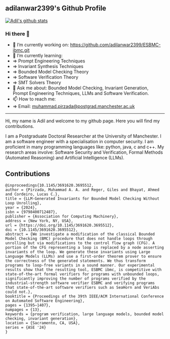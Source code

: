 ## adilanwar2399's Github Profile

[![Adil's github stats](https://github-readme-stats.vercel.app/api?username=adilanwar2399)](https://github.com/anuraghazra/github-readme-stats)

### Hi there 👋

- 🔭 I’m currently working on: https://github.com/adilanwar2399/ESBMC-ibmc.git
- 🌱 I’m currently learning:
- ⇒ Prompt Engineering Techniques
- ⇒ Invariant Synthesis Techniques
- ⇒ Bounded Model Checking Theory
- ⇒ Software Verification Theory
- ⇒ SMT Solvers Theory
- 💬 Ask me about: Bounded Model Checking, Invariant Generation, Prompt Engineering Techniques, LLMs and Software Verification.
- 📫 How to reach me:
- ⇒ Email: muhammad.pirzada@postgrad.manchester.ac.uk

---------------------------------------------------------------------------------------------------------------------------------------------------

Hi, my name is Adil and welcome to my github page. Here you will find my contributions. 

I am a Postgraduate Doctoral Researcher at the University of Manchester. I am a software engineer with a specialisation in computer security. I am proficient in many programming languages like: python, java, c and c++. My research areas involve: Software Security and Verification, Formal Methods (Automated Reasoning) and Artificial Intelligence (LLMs).

## Contributions
```
@inproceedings{10.1145/3691620.3695512,
author = {Pirzada, Muhammad A. A. and Reger, Giles and Bhayat, Ahmed and Cordeiro, Lucas C.},
title = {LLM-Generated Invariants for Bounded Model Checking Without Loop Unrolling},
year = {2024},
isbn = {9798400712487},
publisher = {Association for Computing Machinery},
address = {New York, NY, USA},
url = {https://doi.org/10.1145/3691620.3695512},
doi = {10.1145/3691620.3695512},
abstract = {We investigate a modification of the classical Bounded Model Checking (BMC) procedure that does not handle loops through unrolling but via modifications to the control flow graph (CFG). A portion of the CFG representing a loop is replaced by a node asserting invariants of the loop. We generate these invariants using Large Language Models (LLMs) and use a first-order theorem prover to ensure the correctness of the generated statements. We thus transform programs to loop-free variants in a sound manner. Our experimental results show that the resulting tool, ESBMC ibmc, is competitive with state-of-the-art formal verifiers for programs with unbounded loops, significantly improving the number of programs verified by the industrial-strength software verifier ESBMC and verifying programs that state-of-the-art software verifiers such as SeaHorn and VeriAbs could not.},
booktitle = {Proceedings of the 39th IEEE/ACM International Conference on Automated Software Engineering},
pages = {1395–1407},
numpages = {13},
keywords = {program verification, large language models, bounded model checking, invariant generation},
location = {Sacramento, CA, USA},
series = {ASE '24}
}
```
<!--
**adilanwar2399/adilanwar2399** is a ✨ _special_ ✨ repository because its `README.md` (this file) appears on your GitHub profile.

Here are some ideas to get you started:

- 🔭 I’m currently working on ...
- 🌱 I’m currently learning ...
- 👯 I’m looking to collaborate on ...
- 🤔 I’m looking for help with ...
- 💬 Ask me about ...
- 📫 How to reach me: ...
- 😄 Pronouns: ...
- ⚡ Fun fact: ...
-->
